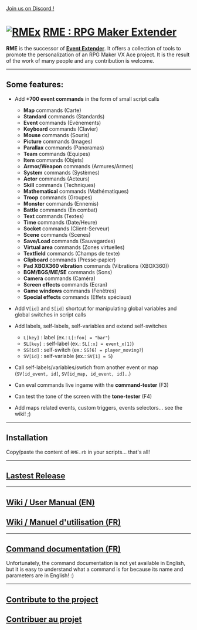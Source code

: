 [Join us on Discord !](https://discord.gg/yRUZcdQ)

# [![RMEx](http://rmex.github.io/images/rmex-shortcut.png)](http://rmex.github.io) [RME : RPG Maker Extender](https://github.com/RMEx/RME/wiki)

**RME** is the successor of **[Event Extender](http://funkywork.github.io/EE)**.
It offers a collection of tools to promote the personalization of an RPG Maker VX Ace project.
It is the result of the work of many people and any contribution is welcome.

***

## Some features:
- Add **+700 event commands** in the form of small script calls
  - **Map** commands (Carte)
  - **Standard** commands (Standards)
  - **Event** commands (Evénements)
  - **Keyboard** commands (Clavier)
  - **Mouse** commands (Souris)
  - **Picture** commands (Images)
  - **Parallax** commands (Panoramas)
  - **Team** commands (Equipes)
  - **Item** commands (Objets)
  - **Armor/Weapon** commands (Armures/Armes)
  - **System** commands (Systèmes)
  - **Actor** commands (Acteurs)
  - **Skill** commands (Techniques)
  - **Mathematical** commands (Mathématiques)
  - **Troop** commands (Groupes)
  - **Monster** commands (Ennemis)
  - **Battle** commands (En combat)
  - **Text** commands (Textes)
  - **Time** commands (Date/Heure)
  - **Socket** commands (Client-Serveur)
  - **Scene** commands (Scenes)
  - **Save/Load** commands (Sauvegardes)
  - **Virtual area** commands (Zones virtuelles)
  - **Textfield** commands (Champs de texte)
  - **Clipboard** commands (Presse-papier)
  - **Pad XBOX360 vibration** commands (Vibrations (XBOX360))
  - **BGM/BGS/ME/SE** commands (Sons)
  - **Camera** commands (Caméra)
  - **Screen effects** commands (Ecran)
  - **Game windows** commands (Fenêtres)
  - **Special effects** commands (Effets spéciaux)

- Add `V[id]` and `S[id]` shortcut for manipulating global variables and global switches in script calls
- Add labels, self-labels, self-variables and extend self-switches
  - `L[key]` : label (ex.: `L[:foo] = "bar"`)
  - `SL[key]` : self-label (ex.: `SL[:x] = event_x(1)`)
  - `SS[id]` : self-switch (ex.: `SS[6] = player_moving?`)
  - `SV[id]` : self-variable (ex.: `SV[1] = 5`)
- Call self-labels/variables/swtich from another event or map (`SV[id_event, id]`, `SV[id_map, id_event, id]`...)
- Can eval commands live ingame with the **command-tester** (F3)
- Can test the tone of the screen with the **tone-tester** (F4)
- Add maps related events, custom triggers, events selectors...
  see the wiki! ;)

***

## Installation

Copy/paste the content of `RME.rb` in your scripts... that's all!

***

## [Lastest Release](https://github.com/RMEx/RME/releases/latest)

***

## [Wiki / User Manual (EN)](https://github.com/RMEx/RME-uk/wiki)
## [Wiki / Manuel d'utilisation (FR)](https://github.com/RMEx/RME/wiki)

***

## [Command documentation (FR)](http://rmex.github.io/RMEDoc/)

Unfortunately, the command documentation is not yet available in English, but it is easy to understand what a command is for because its name and parameters are in English! :)

***

## [Contribute to the project](https://github.com/RMEx/RME-uk/wiki/Contribute-to-the-project)
## [Contribuer au projet](https://github.com/RMEx/RME/wiki/Contribuer-au-projet)
